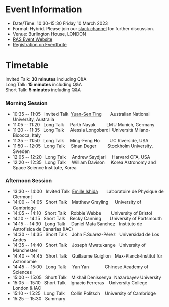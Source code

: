 # Event Information

- Date/Time: 10:30-15:30 Friday 10 March 2023
- Format: Hybrid. Please join our [slack channel]() for further discussion.
- Venue: Burlington House, LONDON 
- [RAS Event Website](https://ras.ac.uk/events-and-meetings/ras-meetings/harvesting-spectroscopic-and-time-series-data-machine-learning-and)
- [Registration on Eventbrite]()

# Timetable

Invited Talk: **30 minutes** including Q&A\
Long Talk: **15 minutes** including Q&A\
Short Talk: **5 minutes** including Q&A

### Morning Session
- 10:35 -- 11:05 &nbsp;&nbsp;Invited Talk &nbsp;[Yuan-Sen Ting](https://www.mso.anu.edu.au/~yting/) &nbsp;&nbsp;&nbsp;&nbsp;&nbsp;&nbsp;Australian National University, Australia
- 11:05 -- 11:20 &nbsp;&nbsp;Long Talk &nbsp;&nbsp;&nbsp;&nbsp;Parth Nayak &nbsp;&nbsp;&nbsp;&nbsp;&nbsp;&nbsp;&nbsp;&nbsp;LMU Munich, Germany
- 11:20 -- 11:35 &nbsp;&nbsp;Long Talk &nbsp;&nbsp;&nbsp;&nbsp;Alessia Longobardi &nbsp;Università Milano-Bicocca, Italy
- 11:35 -- 11:50 &nbsp;&nbsp;Long Talk &nbsp;&nbsp;&nbsp;&nbsp;Ming-Feng Ho &nbsp;&nbsp;&nbsp;&nbsp;&nbsp;&nbsp;&nbsp;UC Riverside, USA
- 11:50 -- 12:05 &nbsp;&nbsp;Long Talk &nbsp;&nbsp;&nbsp;&nbsp;Sinan Deger &nbsp;&nbsp;&nbsp;&nbsp;&nbsp;&nbsp;&nbsp;&nbsp;Stockholm University, Sweden
- 12:05 -- 12:20 &nbsp;&nbsp;Long Talk &nbsp;&nbsp;&nbsp;&nbsp;Andrew Saydjari &nbsp;&nbsp;&nbsp;&nbsp;Harvard CFA, USA
- 12:20 -- 12:35 &nbsp;&nbsp;Long Talk &nbsp;&nbsp;&nbsp;&nbsp;William Davison &nbsp;&nbsp;&nbsp;&nbsp;Korea Astronomy and Space Science Institute, Korea

### Afternoon Session
- 13:30 -- 14:00 &nbsp;&nbsp;Invited Talk &nbsp;[Emille Ishida](https://www.emilleishida.com) &nbsp;&nbsp;&nbsp;&nbsp;&nbsp;&nbsp;Laboratoire de Physique de Clermont
- 14:00 -- 14:05 &nbsp;&nbsp;Short Talk &nbsp;&nbsp;&nbsp;Matthew Grayling &nbsp;&nbsp;&nbsp;&nbsp;University of Cambridge
- 14:05 -- 14:10 &nbsp;&nbsp;Short Talk &nbsp;&nbsp;&nbsp;Robbie Webbe &nbsp;&nbsp;&nbsp;&nbsp;&nbsp;&nbsp;&nbsp;University of Bristol
- 14:10 -- 14:15 &nbsp;&nbsp;Short Talk &nbsp;&nbsp;&nbsp;Becky Canning &nbsp;&nbsp;&nbsp;&nbsp;&nbsp;&nbsp;University of Portsmouth
- 14:15 -- 14:30 &nbsp;&nbsp;Long Talk &nbsp;&nbsp;&nbsp;&nbsp;Daniel Mata Sanchez &nbsp;&nbsp;Instituto de Astrofisica de Canarias (IAC)
- 14:30 -- 14:35 &nbsp;&nbsp;Short Talk &nbsp;&nbsp;&nbsp;John F.Suárez-Pérez &nbsp;&nbsp;Universidad de Los Andes
- 14:35 -- 14:40 &nbsp;&nbsp;Short Talk &nbsp;&nbsp;&nbsp;Joseph Mwatukange &nbsp;&nbsp;University of Manchester
- 14:40 -- 14:45 &nbsp;&nbsp;Short Talk &nbsp;&nbsp;&nbsp;Guillaume Guiglion &nbsp;&nbsp;Max-Planck-Institut für Astronomie
- 14:45 -- 15:00 &nbsp;&nbsp;Long Talk &nbsp;&nbsp;&nbsp;&nbsp;Yan Yan &nbsp;&nbsp;&nbsp;&nbsp;&nbsp;&nbsp;&nbsp;&nbsp;&nbsp;&nbsp;&nbsp;&nbsp;Chinese Academy of Sciences
- 15:00 -- 15:05 &nbsp;&nbsp;Short Talk &nbsp;&nbsp;&nbsp;Mikhail Denissenya &nbsp;Nazarbayev University
- 15:05 -- 15:10 &nbsp;&nbsp;Short Talk &nbsp;&nbsp;&nbsp;Ignacio Ferreras &nbsp;&nbsp;&nbsp;University College London & IAC
- 15:10 -- 15:25 &nbsp;&nbsp;Long Talk &nbsp;&nbsp;&nbsp;&nbsp;Collin Politsch &nbsp;&nbsp;&nbsp;University of Cambridge
- 15:25 -- 15:30 &nbsp;&nbsp;Summary
